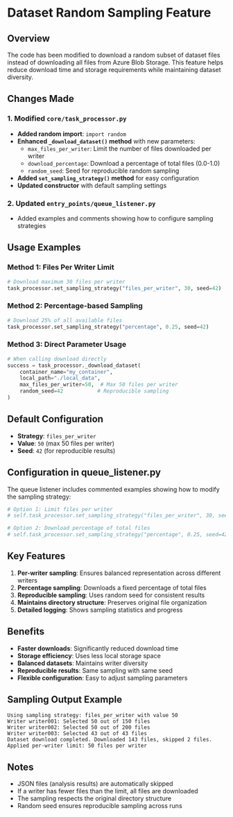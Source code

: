 # Dataset Random Sampling Feature

## Overview
The code has been modified to download a random subset of dataset files instead of downloading all files from Azure Blob Storage. This feature helps reduce download time and storage requirements while maintaining dataset diversity.

## Changes Made

### 1. Modified `core/task_processor.py`
- **Added random import**: `import random`
- **Enhanced `_download_dataset()` method** with new parameters:
  - `max_files_per_writer`: Limit the number of files downloaded per writer
  - `download_percentage`: Download a percentage of total files (0.0-1.0)
  - `random_seed`: Seed for reproducible random sampling
- **Added `set_sampling_strategy()` method** for easy configuration
- **Updated constructor** with default sampling settings

### 2. Updated `entry_points/queue_listener.py`
- Added examples and comments showing how to configure sampling strategies

## Usage Examples

### Method 1: Files Per Writer Limit
```python
# Download maximum 30 files per writer
task_processor.set_sampling_strategy("files_per_writer", 30, seed=42)
```

### Method 2: Percentage-based Sampling
```python
# Download 25% of all available files
task_processor.set_sampling_strategy("percentage", 0.25, seed=42)
```

### Method 3: Direct Parameter Usage
```python
# When calling download directly
success = task_processor._download_dataset(
    container_name="my_container", 
    local_path="./local_data",
    max_files_per_writer=50,  # Max 50 files per writer
    random_seed=42           # Reproducible sampling
)
```

## Default Configuration
- **Strategy**: `files_per_writer`
- **Value**: `50` (max 50 files per writer)
- **Seed**: `42` (for reproducible results)

## Configuration in queue_listener.py
The queue listener includes commented examples showing how to modify the sampling strategy:

```python
# Option 1: Limit files per writer
# self.task_processor.set_sampling_strategy("files_per_writer", 30, seed=42)

# Option 2: Download percentage of total files
# self.task_processor.set_sampling_strategy("percentage", 0.25, seed=42)
```

## Key Features
1. **Per-writer sampling**: Ensures balanced representation across different writers
2. **Percentage sampling**: Downloads a fixed percentage of total files
3. **Reproducible sampling**: Uses random seed for consistent results
4. **Maintains directory structure**: Preserves original file organization
5. **Detailed logging**: Shows sampling statistics and progress

## Benefits
- **Faster downloads**: Significantly reduced download time
- **Storage efficiency**: Uses less local storage space
- **Balanced datasets**: Maintains writer diversity
- **Reproducible results**: Same sampling with same seed
- **Flexible configuration**: Easy to adjust sampling parameters

## Sampling Output Example
```
Using sampling strategy: files_per_writer with value 50
Writer writer001: Selected 50 out of 150 files
Writer writer002: Selected 50 out of 200 files
Writer writer003: Selected 43 out of 43 files
Dataset download completed. Downloaded 143 files, skipped 2 files.
Applied per-writer limit: 50 files per writer
```

## Notes
- JSON files (analysis results) are automatically skipped
- If a writer has fewer files than the limit, all files are downloaded
- The sampling respects the original directory structure
- Random seed ensures reproducible sampling across runs 